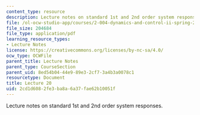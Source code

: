 ```yaml
---
content_type: resource
description: Lecture notes on standard 1st and 2nd order system responses.
file: /ol-ocw-studio-app/courses/2-004-dynamics-and-control-ii-spring-2008/2cd1d6082fe3ba8a6a37fae62b10051f_lecture_20.pdf
file_size: 204684
file_type: application/pdf
learning_resource_types:
- Lecture Notes
license: https://creativecommons.org/licenses/by-nc-sa/4.0/
ocw_type: OCWFile
parent_title: Lecture Notes
parent_type: CourseSection
parent_uid: 8ed54b04-44e9-89e3-2cf7-3a4b3a0078c1
resourcetype: Document
title: Lecture 20
uid: 2cd1d608-2fe3-ba8a-6a37-fae62b10051f
---
```

Lecture notes on standard 1st and 2nd order system responses.